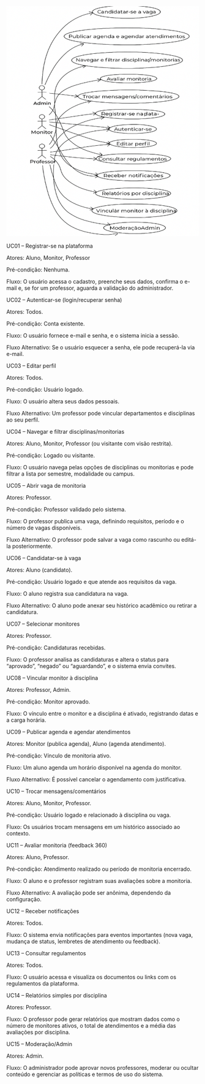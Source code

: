 <img width="700" height="600" alt="sequencia_1" src="https://github.com/Projetos-de-Extensao/PBE_25.2_8001_I/blob/main/docs/assets/Casos_de_Uso/ChatGPT%20Image%2026%20de%20set.%20de%202025,%2000_58_14%20(1).png?raw=true" />

UC01 – Registrar-se na plataforma

Atores: Aluno, Monitor, Professor

Pré-condição: Nenhuma.

Fluxo: O usuário acessa o cadastro, preenche seus dados, confirma o e-mail e, se for um professor, aguarda a validação do administrador.

UC02 – Autenticar-se (login/recuperar senha)

Atores: Todos.

Pré-condição: Conta existente.

Fluxo: O usuário fornece e-mail e senha, e o sistema inicia a sessão.

Fluxo Alternativo: Se o usuário esquecer a senha, ele pode recuperá-la via e-mail.

UC03 – Editar perfil

Atores: Todos.

Pré-condição: Usuário logado.

Fluxo: O usuário altera seus dados pessoais.

Fluxo Alternativo: Um professor pode vincular departamentos e disciplinas ao seu perfil.

UC04 – Navegar e filtrar disciplinas/monitorias

Atores: Aluno, Monitor, Professor (ou visitante com visão restrita).

Pré-condição: Logado ou visitante.

Fluxo: O usuário navega pelas opções de disciplinas ou monitorias e pode filtrar a lista por semestre, modalidade ou campus.

UC05 – Abrir vaga de monitoria

Atores: Professor.

Pré-condição: Professor validado pelo sistema.

Fluxo: O professor publica uma vaga, definindo requisitos, período e o número de vagas disponíveis.

Fluxo Alternativo: O professor pode salvar a vaga como rascunho ou editá-la posteriormente.

UC06 – Candidatar-se à vaga

Atores: Aluno (candidato).

Pré-condição: Usuário logado e que atende aos requisitos da vaga.

Fluxo: O aluno registra sua candidatura na vaga.

Fluxo Alternativo: O aluno pode anexar seu histórico acadêmico ou retirar a candidatura.

UC07 – Selecionar monitores

Atores: Professor.

Pré-condição: Candidaturas recebidas.

Fluxo: O professor analisa as candidaturas e altera o status para “aprovado”, “negado” ou “aguardando”, e o sistema envia convites.

UC08 – Vincular monitor à disciplina

Atores: Professor, Admin.

Pré-condição: Monitor aprovado.

Fluxo: O vínculo entre o monitor e a disciplina é ativado, registrando datas e a carga horária.

UC09 – Publicar agenda e agendar atendimentos

Atores: Monitor (publica agenda), Aluno (agenda atendimento).

Pré-condição: Vínculo de monitoria ativo.

Fluxo: Um aluno agenda um horário disponível na agenda do monitor.

Fluxo Alternativo: É possível cancelar o agendamento com justificativa.

UC10 – Trocar mensagens/comentários

Atores: Aluno, Monitor, Professor.

Pré-condição: Usuário logado e relacionado à disciplina ou vaga.

Fluxo: Os usuários trocam mensagens em um histórico associado ao contexto.

UC11 – Avaliar monitoria (feedback 360)

Atores: Aluno, Professor.

Pré-condição: Atendimento realizado ou período de monitoria encerrado.

Fluxo: O aluno e o professor registram suas avaliações sobre a monitoria.

Fluxo Alternativo: A avaliação pode ser anônima, dependendo da configuração.

UC12 – Receber notificações

Atores: Todos.

Fluxo: O sistema envia notificações para eventos importantes (nova vaga, mudança de status, lembretes de atendimento ou feedback).

UC13 – Consultar regulamentos

Atores: Todos.

Fluxo: O usuário acessa e visualiza os documentos ou links com os regulamentos da plataforma.

UC14 – Relatórios simples por disciplina

Atores: Professor.

Fluxo: O professor pode gerar relatórios que mostram dados como o número de monitores ativos, o total de atendimentos e a média das avaliações por disciplina.

UC15 – Moderação/Admin

Atores: Admin.

Fluxo: O administrador pode aprovar novos professores, moderar ou ocultar conteúdo e gerenciar as políticas e termos de uso do sistema.

